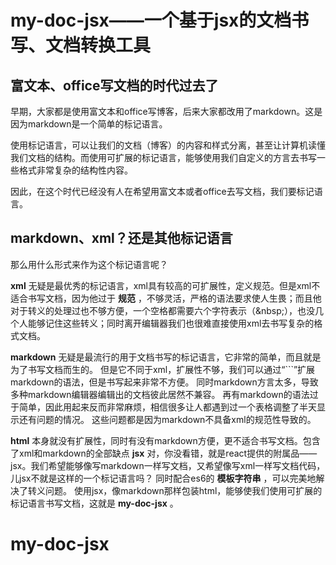 # my-doc-jsx——一个基于jsx的文档书写、文档转换工具
## 富文本、office写文档的时代过去了
早期，大家都是使用富文本和office写博客，后来大家都改用了markdown。这是因为markdown是一个简单的标记语言。

使用标记语言，可以让我们的文档（博客）的内容和样式分离，甚至让计算机读懂我们文档的结构。而使用可扩展的标记语言，能够使用我们自定义的方言去书写一些格式非常复杂的结构性内容。

因此，在这个时代已经没有人在希望用富文本或者office去写文档，我们要标记语言。


## markdown、xml？还是其他标记语言
那么用什么形式来作为这个标记语言呢？

 **xml** 无疑是最优秀的标记语言，xml具有较高的可扩展性，定义规范。但是xml不适合书写文档，因为他过于 **规范** ，不够灵活，严格的语法要求使人生畏；而且他对于转义的处理过也不够方便，一个空格都需要六个字符表示（&amp;nbsp;），也没几个人能够记住这些转义；同时离开编辑器我们也很难直接使用xml去书写复杂的格式文档。

 **markdown** 无疑是最流行的用于文档书写的标记语言，它非常的简单，而且就是为了书写文档而生的。
但是它不同于xml，扩展性不够，我们可以通过“```”扩展markdown的语法，但是书写起来非常不方便。
同时markdown方言太多，导致多种markdown编辑器编辑出的文档彼此居然不兼容。
再有markdown的语法过于简单，因此用起来反而非常麻烦，相信很多让人都遇到过一个表格调整了半天显示还有问题的情况。
这些问题都是因为markdown不具备xml的规范性导致的。

 **html** 本身就没有扩展性，同时有没有markdown方便，更不适合书写文档。包含了xml和markdown的全部缺点 **jsx** 对，你没看错，就是react提供的附属品——jsx。我们希望能够像写markdown一样写文档，又希望像写xml一样写文档代码，儿jsx不就是这样的一个标记语言吗？
同时配合es6的 **模板字符串** ，可以完美地解决了转义问题。
使用jsx，像markdown那样包装html，能够使我们使用可扩展的标记语言书写文档，这就是 **my-doc-jsx** 。




# my-doc-jsx

